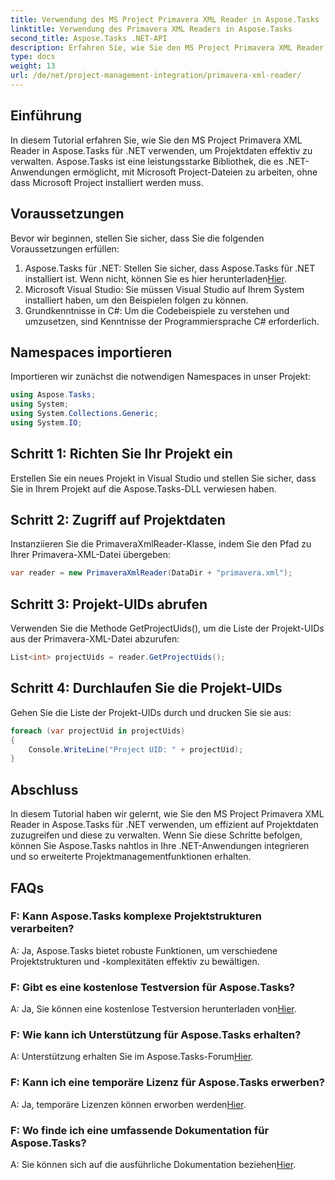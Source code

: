 ```yaml
---
title: Verwendung des MS Project Primavera XML Reader in Aspose.Tasks
linktitle: Verwendung des Primavera XML Readers in Aspose.Tasks
second_title: Aspose.Tasks .NET-API
description: Erfahren Sie, wie Sie den MS Project Primavera XML Reader in Aspose.Tasks für .NET verwenden, um Projektdaten effektiv zu verwalten. Erhalten Sie eine Schritt-für-Schritt-Anleitung und erkunden Sie die FAQs.
type: docs
weight: 13
url: /de/net/project-management-integration/primavera-xml-reader/
---
```

## Einführung
In diesem Tutorial erfahren Sie, wie Sie den MS Project Primavera XML Reader in Aspose.Tasks für .NET verwenden, um Projektdaten effektiv zu verwalten. Aspose.Tasks ist eine leistungsstarke Bibliothek, die es .NET-Anwendungen ermöglicht, mit Microsoft Project-Dateien zu arbeiten, ohne dass Microsoft Project installiert werden muss.
## Voraussetzungen
Bevor wir beginnen, stellen Sie sicher, dass Sie die folgenden Voraussetzungen erfüllen:
1.  Aspose.Tasks für .NET: Stellen Sie sicher, dass Aspose.Tasks für .NET installiert ist. Wenn nicht, können Sie es hier herunterladen[Hier](https://releases.aspose.com/tasks/net/).
2. Microsoft Visual Studio: Sie müssen Visual Studio auf Ihrem System installiert haben, um den Beispielen folgen zu können.
3. Grundkenntnisse in C#: Um die Codebeispiele zu verstehen und umzusetzen, sind Kenntnisse der Programmiersprache C# erforderlich.

## Namespaces importieren
Importieren wir zunächst die notwendigen Namespaces in unser Projekt:
```csharp
using Aspose.Tasks;
using System;
using System.Collections.Generic;
using System.IO;

```
## Schritt 1: Richten Sie Ihr Projekt ein
Erstellen Sie ein neues Projekt in Visual Studio und stellen Sie sicher, dass Sie in Ihrem Projekt auf die Aspose.Tasks-DLL verwiesen haben.
## Schritt 2: Zugriff auf Projektdaten
Instanziieren Sie die PrimaveraXmlReader-Klasse, indem Sie den Pfad zu Ihrer Primavera-XML-Datei übergeben:
```csharp
var reader = new PrimaveraXmlReader(DataDir + "primavera.xml");
```
## Schritt 3: Projekt-UIDs abrufen
Verwenden Sie die Methode GetProjectUids(), um die Liste der Projekt-UIDs aus der Primavera-XML-Datei abzurufen:
```csharp
List<int> projectUids = reader.GetProjectUids();
```
## Schritt 4: Durchlaufen Sie die Projekt-UIDs
Gehen Sie die Liste der Projekt-UIDs durch und drucken Sie sie aus:
```csharp
foreach (var projectUid in projectUids)
{
    Console.WriteLine("Project UID: " + projectUid);
}
```

## Abschluss
In diesem Tutorial haben wir gelernt, wie Sie den MS Project Primavera XML Reader in Aspose.Tasks für .NET verwenden, um effizient auf Projektdaten zuzugreifen und diese zu verwalten. Wenn Sie diese Schritte befolgen, können Sie Aspose.Tasks nahtlos in Ihre .NET-Anwendungen integrieren und so erweiterte Projektmanagementfunktionen erhalten.
## FAQs
### F: Kann Aspose.Tasks komplexe Projektstrukturen verarbeiten?
A: Ja, Aspose.Tasks bietet robuste Funktionen, um verschiedene Projektstrukturen und -komplexitäten effektiv zu bewältigen.
### F: Gibt es eine kostenlose Testversion für Aspose.Tasks?
 A: Ja, Sie können eine kostenlose Testversion herunterladen von[Hier](https://releases.aspose.com/).
### F: Wie kann ich Unterstützung für Aspose.Tasks erhalten?
 A: Unterstützung erhalten Sie im Aspose.Tasks-Forum[Hier](https://forum.aspose.com/c/tasks/15).
### F: Kann ich eine temporäre Lizenz für Aspose.Tasks erwerben?
 A: Ja, temporäre Lizenzen können erworben werden[Hier](https://purchase.aspose.com/temporary-license/).
### F: Wo finde ich eine umfassende Dokumentation für Aspose.Tasks?
 A: Sie können sich auf die ausführliche Dokumentation beziehen[Hier](https://reference.aspose.com/tasks/net/).